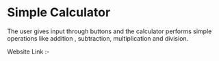 # Simple  Calculator

The user gives input through buttons and the calculator performs simple operations like addition , subtraction, multiplication and division.

Website Link :-
